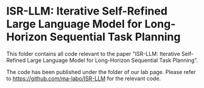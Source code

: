 # ISR-LLM: Iterative Self-Refined Large Language Model for Long-Horizon Sequential Task Planning
This folder contains all code relevant to the paper "ISR-LLM: Iterative Self-Refined Large Language Model for Long-Horizon Sequential Task Planning".

The code has been published under the folder of our lab page. 
Please refer to https://github.com/ma-labo/ISR-LLM for the relevant code.
